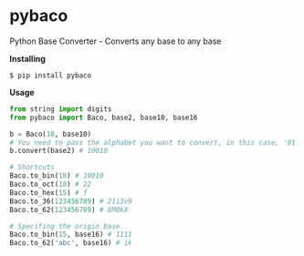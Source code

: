 pybaco
======

Python Base Converter - Converts any base to any base

**Installing**
```
$ pip install pybaco
```

**Usage**
``` python
from string import digits
from pybaco import Baco, base2, base10, base16

b = Baco(18, base10)
# You need to pass the alphabet you want to convert, in this case, '01' (binary)
b.convert(base2) # 10010

# Shortcuts
Baco.to_bin(18) # 10010
Baco.to_oct(18) # 22
Baco.to_hex(15) # f
Baco.to_36(123456789) # 21i3v9
Baco.to_62(123456789) # 8M0kX

# Specifing the origin base
Baco.to_bin(15, base16) # 1111
Baco.to_62('abc', base16) # ik

```
